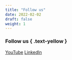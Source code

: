```yaml
---
title: "Follow us"
date: 2022-02-02
draft: false
weight: 1
---
```


### Follow us { .text-yellow }

[YouTube](https://www.youtube.com/channel/UCouXbAqEDBOuiSYUWxSIoNw)
[LinkedIn](https://www.linkedin.com/company/freiheit-com-technologies-gmbh/)